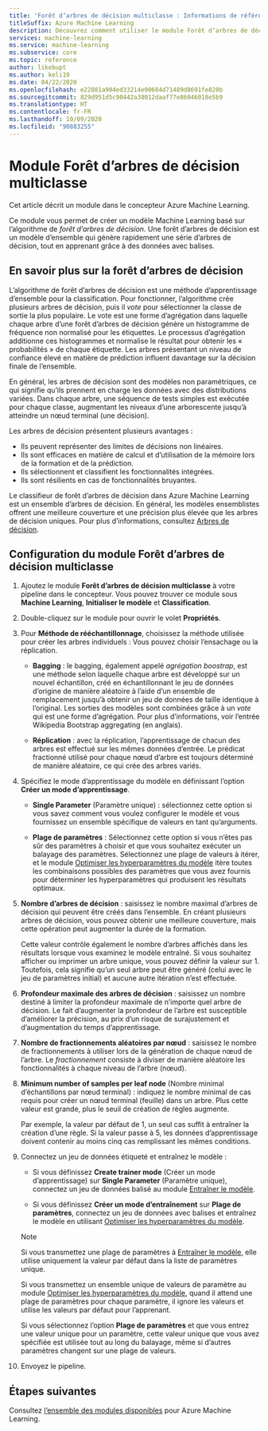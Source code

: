 ```yaml
---
title: 'Forêt d’arbres de décision multiclasse : Informations de référence sur les modules'
titleSuffix: Azure Machine Learning
description: Découvrez comment utiliser le module Forêt d’arbres de décision multiclasse dans Azure Machine Learning pour créer un modèle Machine Learning basé sur l’algorithme de *forêt d’arbres de décision*.
services: machine-learning
ms.service: machine-learning
ms.subservice: core
ms.topic: reference
author: likebupt
ms.author: keli19
ms.date: 04/22/2020
ms.openlocfilehash: e22881a904ed33214e90604d71489d8691fe820b
ms.sourcegitcommit: 829d951d5c90442a38012daaf77e86046018e5b9
ms.translationtype: HT
ms.contentlocale: fr-FR
ms.lasthandoff: 10/09/2020
ms.locfileid: "90883255"
---
```

# <a name="multiclass-decision-forest-module"></a>Module Forêt d’arbres de décision multiclasse

Cet article décrit un module dans le concepteur Azure Machine Learning.

Ce module vous permet de créer un modèle Machine Learning basé sur l’algorithme de *forêt d’arbres de décision*. Une forêt d’arbres de décision est un modèle d’ensemble qui génère rapidement une série d’arbres de décision, tout en apprenant grâce à des données avec balises.

## <a name="more-about-decision-forests"></a>En savoir plus sur la forêt d’arbres de décision

L’algorithme de forêt d’arbres de décision est une méthode d’apprentissage d’ensemble pour la classification. Pour fonctionner, l’algorithme crée plusieurs arbres de décision, puis il *vote* pour sélectionner la classe de sortie la plus populaire. Le vote est une forme d’agrégation dans laquelle chaque arbre d’une forêt d’arbres de décision génère un histogramme de fréquence non normalisé pour les étiquettes. Le processus d’agrégation additionne ces histogrammes et normalise le résultat pour obtenir les « probabilités » de chaque étiquette. Les arbres présentant un niveau de confiance élevé en matière de prédiction influent davantage sur la décision finale de l’ensemble.

En général, les arbres de décision sont des modèles non paramétriques, ce qui signifie qu’ils prennent en charge les données avec des distributions variées. Dans chaque arbre, une séquence de tests simples est exécutée pour chaque classe, augmentant les niveaux d’une arborescente jusqu’à atteindre un nœud terminal (une décision).

Les arbres de décision présentent plusieurs avantages :

+ Ils peuvent représenter des limites de décisions non linéaires.
+ Ils sont efficaces en matière de calcul et d’utilisation de la mémoire lors de la formation et de la prédiction.
+ Ils sélectionnent et classifient les fonctionnalités intégrées.
+ Ils sont résilients en cas de fonctionnalités bruyantes.

Le classifieur de forêt d’arbres de décision dans Azure Machine Learning est un ensemble d’arbres de décision. En général, les modèles ensemblistes offrent une meilleure couverture et une précision plus élevée que les arbres de décision uniques. Pour plus d’informations, consultez [Arbres de décision](https://go.microsoft.com/fwlink/?LinkId=403677).

## <a name="how-to-configure-multiclass-decision-forest"></a>Configuration du module Forêt d’arbres de décision multiclasse

1. Ajoutez le module **Forêt d’arbres de décision multiclasse** à votre pipeline dans le concepteur. Vous pouvez trouver ce module sous **Machine Learning**, **Initialiser le modèle** et **Classification**.

2. Double-cliquez sur le module pour ouvrir le volet **Propriétés**.

3. Pour **Méthode de rééchantillonnage**, choisissez la méthode utilisée pour créer les arbres individuels :  Vous pouvez choisir l’ensachage ou la réplication.

    + **Bagging** : le bagging, également appelé *agrégation boostrap*, est une méthode selon laquelle chaque arbre est développé sur un nouvel échantillon, créé en échantillonnant le jeu de données d’origine de manière aléatoire à l’aide d’un ensemble de remplacement jusqu’à obtenir un jeu de données de taille identique à l’original. Les sorties des modèles sont combinées grâce à un *vote* qui est une forme d’agrégation. Pour plus d’informations, voir l’entrée Wikipedia Bootstrap aggregating (en anglais).

    + **Réplication** : avec la réplication, l’apprentissage de chacun des arbres est effectué sur les mêmes données d’entrée. Le prédicat fractionné utilisé pour chaque nœud d’arbre est toujours déterminé de manière aléatoire, ce qui crée des arbres variés.

   

4. Spécifiez le mode d’apprentissage du modèle en définissant l’option **Créer un mode d’apprentissage**.

    + **Single Parameter** (Paramètre unique) : sélectionnez cette option si vous savez comment vous voulez configurer le modèle et vous fournissez un ensemble spécifique de valeurs en tant qu’arguments.

    + **Plage de paramètres** : Sélectionnez cette option si vous n’êtes pas sûr des paramètres à choisir et que vous souhaitez exécuter un balayage des paramètres. Sélectionnez une plage de valeurs à itérer, et le module [Optimiser les hyperparamètres du modèle](tune-model-hyperparameters.md) itère toutes les combinaisons possibles des paramètres que vous avez fournis pour déterminer les hyperparamètres qui produisent les résultats optimaux.   

5. **Nombre d’arbres de décision** : saisissez le nombre maximal d’arbres de décision qui peuvent être créés dans l’ensemble. En créant plusieurs arbres de décision, vous pouvez obtenir une meilleure couverture, mais cette opération peut augmenter la durée de la formation.

    Cette valeur contrôle également le nombre d’arbres affichés dans les résultats lorsque vous examinez le modèle entraîné. Si vous souhaitez afficher ou imprimer un arbre unique, vous pouvez définir la valeur sur 1. Toutefois, cela signifie qu’un seul arbre peut être généré (celui avec le jeu de paramètres initial) et aucune autre itération n’est effectuée.

6. **Profondeur maximale des arbres de décision** : saisissez un nombre destiné à limiter la profondeur maximale de n’importe quel arbre de décision. Le fait d’augmenter la profondeur de l’arbre est susceptible d’améliorer la précision, au prix d’un risque de surajustement et d’augmentation du temps d’apprentissage.

7. **Nombre de fractionnements aléatoires par nœud** : saisissez le nombre de fractionnements à utiliser lors de la génération de chaque nœud de l’arbre. Le *fractionnement* consiste à diviser de manière aléatoire les fonctionnalités à chaque niveau de l’arbre (nœud).

8.  **Minimum number of samples per leaf node** (Nombre minimal d’échantillons par nœud terminal) : indiquez le nombre minimal de cas requis pour créer un nœud terminal (feuille) dans un arbre. Plus cette valeur est grande, plus le seuil de création de règles augmente.

    Par exemple, la valeur par défaut de 1, un seul cas suffit à entraîner la création d’une règle. Si la valeur passe à 5, les données d’apprentissage doivent contenir au moins cinq cas remplissant les mêmes conditions.



10. Connectez un jeu de données étiqueté et entraînez le modèle :

    + Si vous définissez **Create trainer mode** (Créer un mode d’apprentissage) sur **Single Parameter** (Paramètre unique), connectez un jeu de données balisé au module [Entraîner le modèle](train-model.md).  
  
    + Si vous définissez **Créer un mode d’entraînement** sur **Plage de paramètres**, connectez un jeu de données avec balises et entraînez le modèle en utilisant [Optimiser les hyperparamètres du modèle](tune-model-hyperparameters.md).  
  
    > [!NOTE]
    > 
    > Si vous transmettez une plage de paramètres à [Entraîner le modèle](train-model.md), elle utilise uniquement la valeur par défaut dans la liste de paramètres unique.  
    > 
    > Si vous transmettez un ensemble unique de valeurs de paramètre au module [Optimiser les hyperparamètres du modèle](tune-model-hyperparameters.md), quand il attend une plage de paramètres pour chaque paramètre, il ignore les valeurs et utilise les valeurs par défaut pour l’apprenant.  
    > 
    > Si vous sélectionnez l’option **Plage de paramètres** et que vous entrez une valeur unique pour un paramètre, cette valeur unique que vous avez spécifiée est utilisée tout au long du balayage, même si d’autres paramètres changent sur une plage de valeurs.

11. Envoyez le pipeline.



## <a name="next-steps"></a>Étapes suivantes

Consultez [l’ensemble des modules disponibles](module-reference.md) pour Azure Machine Learning. 